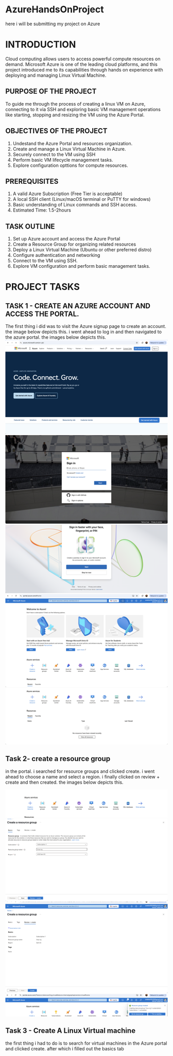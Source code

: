 # AzureHandsOnProject
here i will be submitting my project on Azure


# INTRODUCTION
Cloud computing allows users to access powerful compute resources on demand. Microsoft Azure is one of the leading cloud platforms, and this project introduced me to its capabilities through hands on experience with deploying and managing Linux Virtual Machine. 

## PURPOSE OF THE PROJECT
To guide me through the process of creating a linux VM on Azure, connecting to it via SSH and exploring basic VM management operations like starting, stopping and resizing the VM using the Azure Portal. 

## OBJECTIVES OF THE PROJECT
1. Undestand the Azure Portal and resources organization.
2. Create and manage a Linux Virtual Machine in Azure.
3. Securely connect to the VM using SSH
4. Perform basic VM lifecycle management tasks.
5. Explore configuration opttions for compute resources. 

## PREREQUISITES
1. A valid Azure Subscription (Free Tier is acceptable)
2. A local SSH client (Linux/macOS terminal or PuTTY for windows)
3. Basic understanding of Linux commands and SSH access. 
4. Estimated Time: 1.5-2hours

## TASK OUTLINE
1. Set up Azure account and access the Azure Portal
2. Create a Resource Group for organizing related resources
3. Deploy a Linux Virtual Machine (Ubuntu or other preferred distro)
4. Configure authentication and networking
5. Connect to the VM using SSH.
6. Explore VM configuration and perform basic management tasks. 

# PROJECT TASKS
## TASK 1 - CREATE AN AZURE ACCOUNT AND ACCESS THE PORTAL.
The first thing i did was to visit the Azure signup page to create an account. the image below depicts this. 
i went ahead to log in and then navigated to the azure portal. 
the images below depicts this. 
![1img](./1img.png)
![2img](./2img.png)
![3img](./3img.png)
![4img](./4img.png)
![5img](./5img.png)

## Task 2- create a resource group
in the portal. i searched for resource groups and clicked create. i went ahead to choose a name and select a region. i finally clicked on review + create and then created. the images below depicts this. 

![6img](./6img.png)
![7img](./7img.png)
![8img](./8img.png)
![9img](./9img.png)

## Task 3 - Create A Linux Virtual machine 
the first thing i had to do is to search for virtual machines in the Azure portal and clicked create. after which i filled out the basics tab
